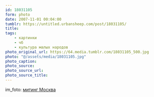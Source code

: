 ```yaml
---
id: 18031105
form: photo
date: 2007-11-01 00:04:00
tumblr: https://untitled.urbansheep.com/post/18031105/
title:
tags:
    - картинки
    - чб
    - культура малых народов
photo_original_url: https://64.media.tumblr.com/18031105_500.jpg
photo: "@/assets/media/18031105.jpg"
photo_caption:
photo_source:
photo_source_url:
photo_source_title:
---
```


<p>im_foto: <a href="http://www.flickr.com/photos/39332868@N00/454232184">митинг Москва</a></p>
